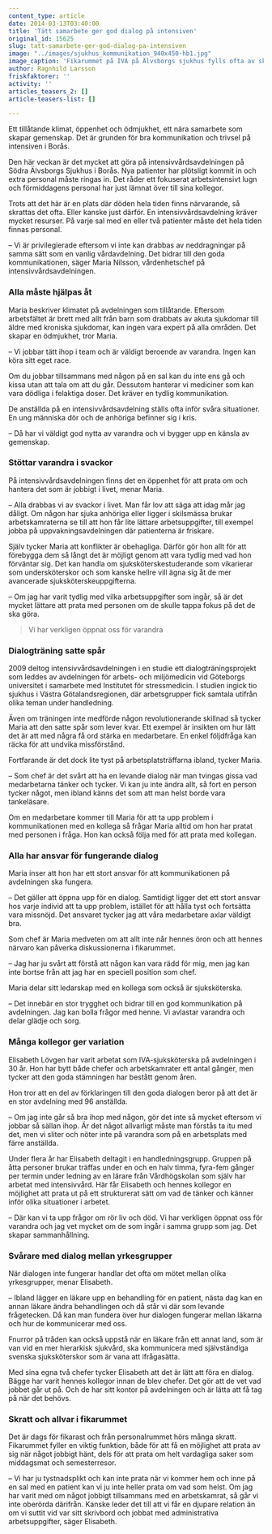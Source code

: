 ```yaml
---
content_type: article
date: 2014-03-13T03:40:00
title: 'Tätt samarbete ger god dialog på intensiven'
original_id: 15625
slug: tatt-samarbete-ger-god-dialog-pa-intensiven
image: "../images/sjukhus_kommunikation_940x450-hb1.jpg"
image_caption: 'Fikarummet på IVA på Älvsborgs sjukhus fylls ofta av skratt. Här finns också en möjlighet att prata av sig när något jobbigt hänt. – Vi har ju tystnadsplikt och kan inte prata när vi kommer hem, säger sjuksköterskan Elisabeth Lövgren, längst till höger. På bilden också, från vänster, Solveig Pettersson och Annelie Svensson.'
author: Ragnhild Larsson
friskfaktorer: ''
activity: ''
articles_teasers_2: []
article-teasers-list: []

---
```


Ett tillåtande klimat, öppenhet och ödmjukhet, ett nära samarbete som skapar gemenskap. Det är grunden för bra kommunikation och trivsel på intensiven i Borås.

Den här veckan är det mycket att göra på intensivvårdsavdelningen på Södra Älvsborgs Sjukhus i Borås. Nya patienter har plötsligt kommit in och extra personal måste ringas in. Det råder ett fokuserat arbetsintensivt lugn och förmiddagens personal har just lämnat över till sina kollegor.

Trots att det här är en plats där döden hela tiden finns närvarande, så skrattas det ofta. Eller kanske just därför. En intensivvårdsavdelning kräver mycket resurser. På varje sal med en eller två patienter måste det hela tiden finnas personal.

– Vi är privilegierade eftersom vi inte kan drabbas av neddragningar på samma sätt som en vanlig vårdavdelning. Det bidrar till den goda kommunikationen, säger Maria Nilsson, vårdenhetschef på intensivvårdsavdelningen.

### Alla måste hjälpas åt

Maria beskriver klimatet på avdelningen som tillåtande. Eftersom arbetsfältet är brett med allt från barn som drabbats av akuta sjukdomar till äldre med kroniska sjukdomar, kan ingen vara expert på alla områden. Det skapar en ödmjukhet, tror Maria.

– Vi jobbar tätt ihop i team och är väldigt beroende av varandra. Ingen kan köra sitt eget race.

Om du jobbar tillsammans med någon på en sal kan du inte ens gå och kissa utan att tala om att du går. Dessutom hanterar vi mediciner som kan vara dödliga i felaktiga doser. Det kräver en tydlig kommunikation.

De anställda på en intensivvårdsavdelning ställs ofta inför svåra situationer. En ung människa dör och de anhöriga befinner sig i kris.

– Då har vi väldigt god nytta av varandra och vi bygger upp en känsla av gemenskap.

### Stöttar varandra i svackor

På intensivvårdsavdelningen finns det en öppenhet för att prata om och hantera det som är jobbigt i livet, menar Maria.

– Alla drabbas vi av svackor i livet. Man får lov att säga att idag mår jag dåligt. Om någon har sjuka anhöriga eller ligger i skilsmässa brukar arbetskamraterna se till att hon får lite lättare arbetsuppgifter, till exempel jobba på uppvakningsavdelningen där patienterna är friskare.

Själv tycker Maria att konflikter är obehagliga. Därför gör hon allt för att förebygga dem så långt det är möjligt genom att vara tydlig med vad hon förväntar sig. Det kan handla om sjuksköterskestuderande som vikarierar som undersköterskor och som kanske hellre vill ägna sig åt de mer avancerade sjuksköterskeuppgifterna.

– Om jag har varit tydlig med vilka arbetsuppgifter som ingår, så är det mycket lättare att prata med personen om de skulle tappa fokus på det de ska göra.

> Vi har verkligen öppnat oss för varandra

### Dialogträning satte spår

2009 deltog intensivvårdsavdelningen i en studie ett dialogträningsprojekt som leddes av avdelningen för arbets- och miljömedicin vid Göteborgs universitet i samarbete med Institutet för stressmedicin. I studien ingick tio sjukhus i Västra Götalandsregionen, där arbetsgrupper fick samtala utifrån olika teman under handledning.

Även om träningen inte medförde någon revolutionerande skillnad så tycker Maria att den satte spår som lever kvar. Ett exempel är insikten om hur lätt det är att med några få ord stärka en medarbetare. En enkel följdfråga kan räcka för att undvika missförstånd.

Fortfarande är det dock lite tyst på arbetsplatsträffarna ibland, tycker Maria.

– Som chef är det svårt att ha en levande dialog när man tvingas gissa vad medarbetarna tänker och tycker. Vi kan ju inte ändra allt, så fort en person tycker något, men ibland känns det som att man helst borde vara tankeläsare.

Om en medarbetare kommer till Maria för att ta upp problem i kommunikationen med en kollega så frågar Maria alltid om hon har pratat med personen i fråga. Hon kan också följa med för att prata med kollegan.

### Alla har ansvar för fungerande dialog

Maria inser att hon har ett stort ansvar för att kommunikationen på avdelningen ska fungera.

– Det gäller att öppna upp för en dialog. Samtidigt ligger det ett stort ansvar hos varje individ att ta upp problem, istället för att hålla tyst och fortsätta vara missnöjd. Det ansvaret tycker jag att våra medarbetare axlar väldigt bra.

Som chef är Maria medveten om att allt inte når hennes öron och att hennes närvaro kan påverka diskussionerna i fikarummet.

– Jag har ju svårt att förstå att någon kan vara rädd för mig, men jag kan inte bortse från att jag har en speciell position som chef.

Maria delar sitt ledarskap med en kollega som också är sjuksköterska.

– Det innebär en stor trygghet och bidrar till en god kommunikation på avdelningen. Jag kan bolla frågor med henne. Vi avlastar varandra och delar glädje och sorg.

### Många kollegor ger variation

Elisabeth Lövgen har varit arbetat som IVA-sjuksköterska på avdelningen i 30 år. Hon har bytt både chefer och arbetskamrater ett antal gånger, men tycker att den goda stämningen har bestått genom åren.

Hon tror att en del av förklaringen till den goda dialogen beror på att det är en stor avdelning med 96 anställda.

– Om jag inte går så bra ihop med någon, gör det inte så mycket eftersom vi jobbar så sällan ihop. Är det något allvarligt måste man förstås ta itu med det, men vi sliter och nöter inte på varandra som på en arbetsplats med färre anställda.

Under flera år har Elisabeth deltagit i en handledningsgrupp. Gruppen på åtta personer brukar träffas under en och en halv timma, fyra-fem gånger per termin under ledning av en lärare från Vårdhögskolan som själv har arbetat med intensivvård. Här får Elisabeth och hennes kollegor en möjlighet att prata ut på ett strukturerat sätt om vad de tänker och känner inför olika situationer i arbetet.

– Där kan vi ta upp frågor om rör liv och död. Vi har verkligen öppnat oss för varandra och jag vet mycket om de som ingår i samma grupp som jag. Det skapar sammanhållning.

### Svårare med dialog mellan yrkesgrupper

När dialogen inte fungerar handlar det ofta om mötet mellan olika yrkesgrupper, menar Elisabeth.

– Ibland lägger en läkare upp en behandling för en patient, nästa dag kan en annan läkare ändra behandlingen och då står vi där som levande frågetecken. Då kan man fundera över hur dialogen fungerar mellan läkarna och hur de kommunicerar med oss.

Fnurror på tråden kan också uppstå när en läkare från ett annat land, som är van vid en mer hierarkisk sjukvård, ska kommunicera med självständiga svenska sjuksköterskor som är vana att ifrågasätta.

Med sina egna två chefer tycker Elisabeth att det är lätt att föra en dialog. Bägge har varit hennes kollegor innan de blev chefer. Det gör att de vet vad jobbet går ut på. Och de har sitt kontor på avdelningen och är lätta att få tag på när det behövs.

### Skratt och allvar i fikarummet

Det är dags för fikarast och från personalrummet hörs många skratt. Fikarummet fyller en viktig funktion, både för att få en möjlighet att prata av sig när något jobbigt hänt, dels för att prata om helt vardagliga saker som middagsmat och semesterresor.

– Vi har ju tystnadsplikt och kan inte prata när vi kommer hem och inne på en sal med en patient kan vi ju inte heller prata om vad som helst. Om jag har varit med om något jobbigt tillsammans med en arbetskamrat, så går vi inte oberörda därifrån. Kanske leder det till att vi får en djupare relation än om vi suttit vid var sitt skrivbord och jobbat med administrativa arbetsuppgifter, säger Elisabeth.


